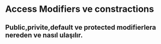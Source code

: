 # Access Modifiers ve constractions

## Public,privite,default ve protected modifierlera nereden ve nasıl ulaşılır.
